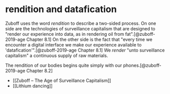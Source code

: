 # rendition and datafication

Zuboff uses the word _rendition_ to describe a two-sided process. On one side are the technologies of surveillance capitalism that are designed to "render our experience into data, as in rendering oil from fat".[@zuboff-2019-age Chapter 8.1] On the other side is the fact that "every time we encounter a digital interface we make our experience available to 'datafication'".[@zuboff-2019-age Chapter 8.1] We _render_ "unto surveillance capitalism" a continuous supply of raw materials. 

The rendition of our bodies begins quite simply with our phones.[@zuboff-2019-age Chapter 8.2] 

- [[Zuboff – The Age of Surveillance Capitalism]]
- [[Lithium dancing]]